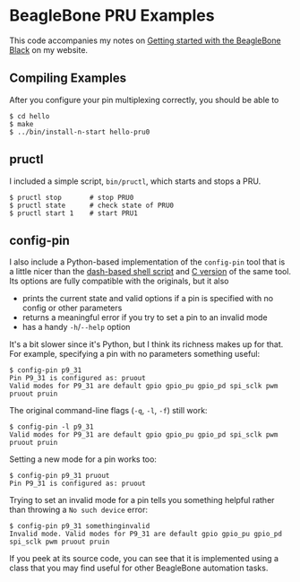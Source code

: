 # BeagleBone PRU Examples

This code accompanies my notes on [Getting started with the BeagleBone Black][1]
on my website.

## Compiling Examples

After you configure your pin multiplexing correctly, you should be able to

    $ cd hello
    $ make
    $ ../bin/install-n-start hello-pru0

## pructl

I included a simple script, `bin/pructl`, which starts and stops a PRU.

    $ pructl stop       # stop PRU0
    $ pructl state      # check state of PRU0
    $ pructl start 1    # start PRU1

## config-pin

I also include a Python-based implementation of the `config-pin` tool that is a
little nicer than the [dash-based shell script][2] and [C version][3] of the
same tool.  Its options are fully compatible with the originals, but it also

- prints the current state and valid options if a pin is specified with no
  config or other parameters
- returns a meaningful error if you try to set a pin to an invalid mode
- has a handy `-h`/`--help` option

It's a bit slower since it's Python, but I think its richness makes up for
that.  For example, specifying a pin with no parameters something useful:

    $ config-pin p9_31
    Pin P9_31 is configured as: pruout
    Valid modes for P9_31 are default gpio gpio_pu gpio_pd spi_sclk pwm pruout pruin

The original command-line flags (`-q`, `-l`, `-f`) still work:

    $ config-pin -l p9_31
    Valid modes for P9_31 are default gpio gpio_pu gpio_pd spi_sclk pwm pruout pruin

Setting a new mode for a pin works too:

    $ config-pin p9_31 pruout
    Pin P9_31 is configured as: pruout

Trying to set an invalid mode for a pin tells you something helpful rather than
throwing a `No such device` error:

    $ config-pin p9_31 somethinginvalid
    Invalid mode. Valid modes for P9_31 are default gpio gpio_pu gpio_pd spi_sclk pwm pruout pruin
 
If you peek at its source code, you can see that it is implemented using a
class that you may find useful for other BeagleBone automation tasks.

[1]: https://www.glennklockwood.com/embedded/beaglebone.html
[2]: https://github.com/beagleboard/bb.org-overlays/blob/master/tools/beaglebone-universal-io/config-pin
[3]: https://github.com/pmunts/muntsos/blob/master/bootkernel/initramfs/config-pin.c
